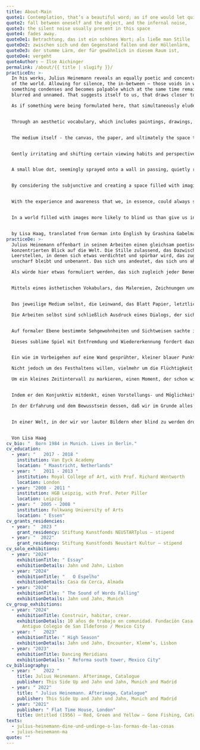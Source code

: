 ```yaml
---
title: About-Main
quote1: Contemplation, that’s a beautiful word; as if one would let quiet
quote2: fall between oneself and the object, and the infernal noise,
quote3: the silent noise usually present in this space
quote4: fades away.
quoteDe1: Betrachtung, das ist ein schönes Wort; als ließe man Stille
quoteDe2: zwischen sich und den Gegenstand fallen und der Höllenlärm,
quoteDe3: der stumme Lärm, der für gewöhnlich in diesem Raum ist,
quoteDe4: vergeht
quoteAuthor: – Ilse Aichinger
permalink: /about/{{ title | slugify }}/
practiceEn: >-
  In his works, Julius Heinemann reveals an equally poetic and concentrated view
  of the world. Allowing for silence, the in-between — those voids in which
  something condenses and becomes palpable which at the same time remains
  blurred and unnamed. That suggests itself to us, that draws closer to us.

  As if something were being formulated here, that simultaneously eludes any designation, any determination, any rigidity. This fleeting moment before the act of defining has taken place, before we mean anything or give any meaning, before we make sense.


  Through an aesthetic vocabulary, which includes paintings, drawings, and watercolors, as well as site-specific installations and architectural interventions, Heinemann moves closer to a concept of perception that takes what we see at a specific moment in time - an unbiased glance, a sense of amazement - and brings it to the fore.


  The medium itself - the canvas, the paper, and ultimately the space that immediately surrounds him, which he refers to and gradually approaches - lies at the center of the artistic process and serves as the point of departure for his observations and reflections. Essentially, the pieces themselves are expressions of the dialogue evolving between the artist and his subject, into which both the Unknown and the Unforeseen flow.


  Gently irritating and shifting certain viewing habits and perspectives on a formal level, Heinemann subtly puts our perception to the test. What we feel certain of seeing and knowing suddenly seems to lose its certainty. This sublime play between alienation and recognition challenges one to literally adopt a different perspective, one that encompasses the visible as well as the invisible, the imaginary, the “behind.”


  A small blue dot, seemingly sprayed onto a wall in passing, quietly reminds us of the transience of every moment and the lingering presence of another person who was once in the same room. A single stroke translates and maintains the movement of the drawing hand, yet not to hold on, but to make traceable the fleeting nature inherent in the pure gesture of drawing a dot, a line. To indicate a brief interval of time, a moment already gone, never to return.


  By considering the subjunctive and creating a space filled with imaginings and possibilities that reveal themselves to us behind the real space, Julius Heinemann opens our eyes to the fragility of our perception and the instinctive beauty of the moment, while always remaining connected to any given concrete situation.


  With the experience and awareness that we, in essence, could always see everything with different eyes, that every perspective relies on a movement, and every perception is based on a shift, lies the fundamental prerequisite for mutual understanding and thus every type of togetherness. To look beyond ourselves.


  In a world filled with images more likely to blind us than give us insight, Heinemann’s work invites us to pause and observe — as if we were always seeing both for the first and the last time.


  by Lisa Haag, translated from German into English by Grashina Gabelmann
practiceDe: >-
  Julius Heinemann offenbart in seinen Arbeiten einen gleichsam poetischen und
  konzentrierten Blick auf die Welt. Die Stille zulassend, das Dazwischen, jene
  Leerstellen, in denen sich etwas verdichtet und spürbar wird, das zugleich
  unscharf bleibt und unbenannt. Das sich uns andeutet, das sich uns ahnt.

  Als würde hier etwas formuliert werden, das sich zugleich jeder Benennung entzieht, jeder Festlegung, jeder Starre. Dieser flüchtige Augenblick noch vor dem Begriff, noch bevor wir etwas bedeuten, noch bevor wir Sinn machen.


  Mittels eines ästhetischen Vokabulars, das Malereien, Zeichnungen und Aquarelle, als auch ortsspezifische Installationen und architektonische Interventionen umfasst, nähert sich Heinemann einem Wahrnehmungsbegriff, der unser Sehen in einem bestimmten Augenblick, die unvoreingenommene Betrachtung, das Staunen, in den Vordergrund rückt.


  Das jeweilige Medium selbst, die Leinwand, das Blatt Papier, letztlich derjenige „Raum“, der ihn unmittelbar umgibt, auf den er sich bezieht und dem er sich sukzessive annähert, stehen im Zentrum des künstlerischen Prozesses und sind Ausgangspunkt seiner Betrachtungen und seines Nachdenkens.

  Die Arbeiten selbst sind schließlich Ausdruck eines Dialogs, der sich zwischen dem Künstler und seinem Gegenstand entwickelt, in den das Ungewusste und das Unvorhergesehene mit einfließen.


  Auf formaler Ebene bestimmte Sehgewohnheiten und Sichtweisen sachte irritierend und verschiebend, stellt Heinemann unsere Wahrnehmung subtil auf die Probe. Das, was wir zu sehen und zu wissen glauben, erscheint plötzlich nicht mehr gesichert.

  Dieses sublime Spiel mit Entfremdung und Wiedererkennung fordert dazu heraus, wortwörtlich eine andere Perspektive einzunehmen, die das Sichtbare ebenso miteinschließt, wie das Unsichtbare, das Imaginäre, das „Dahinter“.


  Ein wie im Vorbeigehen auf eine Wand gesprühter, kleiner blauer Punkt erinnert still an die Vergänglichkeit eines jeden Augenblicks, an die gewesene Gegenwart eines Anderen im selben Raum. Ein einzelner Strich übersetzt und bewahrt die Bewegung der zeichnenden Hand.

  Nicht jedoch um des Festhaltens willen, vielmehr um die Flüchtigkeit nachvollziehbar werden zu lassen, die in der reinen Geste liegt, einen Punkt zu setzen, einen Strich.

  Um ein kleines Zeitintervall zu markieren, einen Moment, der schon wieder vorbei ist, an uns vorübergegangen, und in derselben Form niemals wiederkommen wird.


  Indem er den Konjunktiv mitdenkt, einen Vorstellungs- und Möglichkeitsraum entwirft, der sich uns hinter dem realen Raum eröffnet, und gleichzeitig immer der konkreten Situation verbunden bleibt, öffnet Julius Heinemann uns die Augen für die Fragilität unserer Wahrnehmung und die instinktive Schönheit des Augenblicks.

  In der Erfahrung und dem Bewusstsein dessen, daß wir im Grunde alles immer auch „mit anderen Augen“, sehen könnten, daß jede Perspektive von einer Bewegung, jede Wahrnehmung von einer Verschiebung abhängt, liegt die Grundvoraussetzung gegenseitigen Verständnisses und damit jeden Miteinanders. Von uns selbst abzusehen.


  In einer Welt, in der wir vor lauter Bildern eher blind zu werden drohen, als „sehend“, laden uns Heinemanns Werke dazu ein, innezuhalten und zu schauen. Als sähen wir gleichermaßen immer zum ersten und zum letzten Mal.


  Von Lisa Haag
cv_bio: "  Born 1984 in Munich. Lives in Berlin."
cv_education:
  - year: "   2017 - 2018 "
    institution: Van Eyck Academy
    location: " Maastricht, Netherlands"
  - year: "   2011 - 2013 "
    institution: Royal College of Art, with Prof. Richard Wentworth
    location: London
  - year: "2008 - 2011 "
    institution: HGB Leipzig, with Prof. Peter Piller
    location: Leipzig
  - year: "  2005 - 2008 "
    institution: Folkwang University of Arts
    location: " Essen"
cv_grants_residencies:
  - year: "  2023 "
    grant_residency: Stiftung Kunstfonds NEUSTARTplus – stipend
  - year: "  2022"
    grant_residency: Stiftung Kunstfonds Neustart Kultur – stipend
cv_solo_exhibitions:
  - year: "2024"
    exhibitionTitle: " Essay"
    exhibitionDetails: Jahn und Jahn, Lisbon
  - year: "2024"
    exhibitionTitle: "   O Espelho"
    exhibitionDetails: Casa da Cerca, Almada
  - year: "2024"
    exhibitionTitle: " The Sound of Words Falling"
    exhibitionDetails: Jahn und Jahn, Munich
cv_group_exhibitions:
  - year: "2024"
    exhibitionTitle: Construir, habitar, crear.
    exhibitionDetails: 10 años de trabajo en comunidad. Fundación Casa Wabi /
      Antiguo Colegio de San Ildefonso / Mexico City
  - year: "   2023"
    exhibitionTitle: " High Season"
    exhibitionDetails: Jahn und Jahn, Encounter, Klemm’s, Lisbon
  - year: "2023"
    exhibitionTitle: Dancing Meridians
    exhibitionDetails: " Reforma south tower, Mexico City"
cv_bibliography:
  - year: "   2022 "
    title: Julius Heinemann. Afterimage, Catalogue
    publisher: This Side Up and Jahn und Jahn, Munich and Madrid
  - year: " 2022"
    title: " Julius Heinemann. Afterimage, Catalogue"
    publisher: This Side Up and Jahn und Jahn, Munich and Madrid
  - year: "2021"
    publisher: " Flat Time House, London"
    title: Untitled (1956) – Red, Green and Yellow – Gone Fishing, Catalogue
texts:
  - julius-heinemann-dine-und-undinge-o-las-formas-de-las-cosas
  - julius-heinemann-ma
quote: ""
---
```

